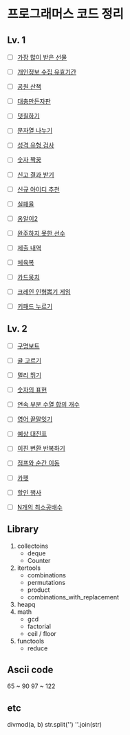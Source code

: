 # 프로그래머스 코드 정리

## Lv. 1
- [ ] [가장 많이 받은 선물](./level%201/가장%20많이%20받은%20선물.md)
- [ ] [개인정보 수집 유효기간](./level%201/개인정보%20수집%20유효기간.py)
- [ ] [공원 산책](./level%201/공원%20산책.py)
- [ ] [대충만든자판](./level%201/대충만든자판.py)
- [ ] [덧칠하기](./level%201/덧칠하기.py)
- [ ] [문자열 나누기](./level%201/문자열%20나누기.py)
- [ ] [성격 유형 검사](./level%201/성격%20유형%20검사.py)
- [ ] [숫자 짝꿍](./level%201/숫자%20짝꿍.py)
- [ ] [신고 결과 받기](./level%201/신고%20결과%20받기.py)
- [ ] [신규 아이디 추천](./level%201/신규%20아이디%20추천.py)
- [ ] [실패율](./level%201/실패율.py)
- [ ] [옹알이2](./level%201/옹알이2.py)
- [ ] [완주하지 못한 선수](./level%201/완주하지%20못한%20선수.py)
- [ ] [제출 내역](./level%201/제출%20내역.py)
- [ ] [체육복](./level%201/체육복.py)
- [ ] [카드뭉치](./level%201/카드뭉치.py)
- [ ] [크레인 인형뽑기 게임](./level%201/크레인%20인형뽑기%20게임.py)
- [ ] [키패드 누르기](./level%201/키패드%20누르기.py)


## Lv. 2
- [ ] [구명보트](./level%202/구명보트.py)
- [ ] [귤 고르기](./level%202/귤%20고르기.py)
- [ ] [멀리 뛰기](./level%202/멀리%20뛰기.py)
- [ ] [숫자의 표현](./level%202/숫자의%20표현.py)
- [ ] [연속 부분 수열 합의 개수](./level%202/연속%20부분%20수열%20합의%20개수.py)
- [ ] [영어 끝말잇기](./level%202/영어%20끝말잇기.py)
- [ ] [예상 대진표](./level%202/예상%20대진표.py)
- [ ] [이진 변환 반복하기](./level%202/이진%20변환%20반복하기.py)
- [ ] [점프와 순간 이동](./level%202/점프와%20순간%20이동.py)
- [ ] [카펫](./level%202/카펫.py)
- [ ] [할인 행사](./level%202/할인%20행사.py)
- [ ] [N개의 최소공배수](./level%202/N개의%20최소공배수.py)


## Library
1. collectoins
    - deque
    - Counter
2. itertools
    - combinations
    - permutations
    - product
    - combinations_with_replacement
3. heapq
4. math
    - gcd
    - factorial
    - ceil / floor
5. functools
    - reduce


## Ascii code
65 ~ 90
97 ~ 122


## etc
divmod(a, b)
str.split('')
''.join(str)